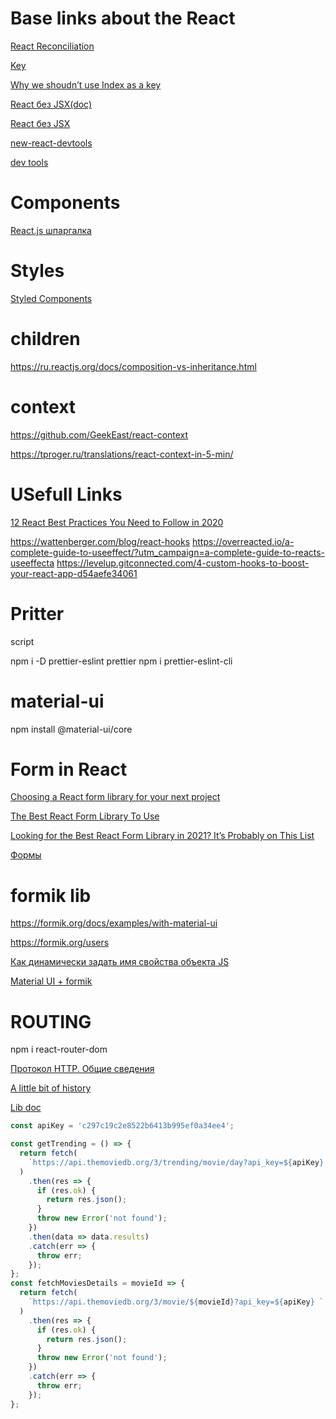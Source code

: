

# Base links about the React 

[React Reconciliation](https://www.youtube.com/watch?v=A0W2n2azH5s&ab_channel=%D0%90%D0%B9%D0%A2%D0%B8%D0%A1%D0%B8%D0%BD%D1%8F%D0%BA)

[Key](https://ru.reactjs.org/docs/lists-and-keys.html#keys)

[Why we shoudn’t use Index as a key](https://robinpokorny.medium.com/index-as-a-key-is-an-anti-pattern-e0349aece318)

[React без JSX(doc)](https://ru.reactjs.org/docs/react-without-jsx.html)

[React без JSX](https://learn.co/lessons/react-create-element)

[new-react-devtools](https://reactjs.org/blog/2019/08/15/new-react-devtools.html)

[dev tools](https://chrome.google.com/webstore/detail/react-developer-tools/fmkadmapgofadopljbjfkapdkoienihi?hl=en)
# Components

[React.js шпаргалка](https://devhints.io/react)

# Styles 
[Styled Components](https://emotion.sh/docs/styled)

# children
https://ru.reactjs.org/docs/composition-vs-inheritance.html

# context 
https://github.com/GeekEast/react-context

https://tproger.ru/translations/react-context-in-5-min/


# USefull Links

[12 React Best Practices You Need to Follow in 2020](https://www.codeinwp.com/blog/react-best-practices/)


https://wattenberger.com/blog/react-hooks
https://overreacted.io/a-complete-guide-to-useeffect/?utm_campaign=a-complete-guide-to-reacts-useeffecta
https://levelup.gitconnected.com/4-custom-hooks-to-boost-your-react-app-d54aefe34061


# Pritter 

script 

npm i -D prettier-eslint prettier
npm i prettier-eslint-cli 



# material-ui

npm install @material-ui/core





# Form in React 

[Choosing a React form library for your next project](https://retool.com/blog/choosing-a-react-form-library/)

[The Best React Form Library To Use](https://frontend-digest.com/the-best-react-form-library-to-use-in-2020-11e93c267e4)

[Looking for the Best React Form Library in 2021? It’s Probably on This List](https://dev.to/pmbanugo/looking-for-the-best-react-form-library-in-2021-it-s-probably-on-this-list-e2h)

[Формы](https://learn-reactjs.ru/basics/forms)

# formik lib
https://formik.org/docs/examples/with-material-ui

https://formik.org/users



[Как динамически задать имя свойства объекта JS](https://coderoad.ru/42048337/%D0%9A%D0%B0%D0%BA-%D0%B4%D0%B8%D0%BD%D0%B0%D0%BC%D0%B8%D1%87%D0%B5%D1%81%D0%BA%D0%B8-%D0%B7%D0%B0%D0%B4%D0%B0%D1%82%D1%8C-%D0%B8%D0%BC%D1%8F-%D1%81%D0%B2%D0%BE%D0%B9%D1%81%D1%82%D0%B2%D0%B0-%D0%BE%D0%B1%D1%8A%D0%B5%D0%BA%D1%82%D0%B0-JS)

[Material UI + formik](https://formik.org/docs/examples/with-material-ui)


# ROUTING 

npm i react-router-dom

[Протокол HTTP. Общие сведения](https://alekseev74.ru/lessons/show/http/basics)


[A little bit of history](https://medium.com/@pshrmn/a-little-bit-of-history-f245306f48dd)

[Lib doc](https://reactrouter.com/web/guides/quick-start)


<!-- GO back history.push(props.location.state.from); -->

<!-- <Route exact path={routes.HOME} component={HomePage} />
<Route path={routes.MOVIE_DETAILS} component={MovieDetailsPage} />
<Route path={routes.MOVIES} component={MoviesPage} /> -->

<!-- export default {
  HOME: '/',
  MOVIES: '/movies',
  MOVIE_DETAILS: '/movies/:movieId',
}; -->

<!-- 
{movies.map(movie => (
            <div className="item" key={movie.id}>
              <Link
                to={{
                  pathname: `${routes.MOVIES}/${movie.id}`,
                  state: { from: location },
                }}
              >
                {movie.original_title || movie.original_name}
              </Link>
            </div>
          ))} -->

<!-- 
  componentDidMount() {
    this.fetchDetails();
  }

  fetchDetails = () => {
    const { movieId } = this.props.match.params;
    apiService
      .fetchMoviesDetails(movieId)
      .then(movie => this.setState({ movie }));
  };

  onGoBack = () => {
    props.history.push('/movies');
  }; -->

```js
const apiKey = 'c297c19c2e8522b6413b995ef0a34ee4';

const getTrending = () => {
  return fetch(
    `https://api.themoviedb.org/3/trending/movie/day?api_key=${apiKey} `,
  )
    .then(res => {
      if (res.ok) {
        return res.json();
      }
      throw new Error('not found');
    })
    .then(data => data.results)
    .catch(err => {
      throw err;
    });
};
const fetchMoviesDetails = movieId => {
  return fetch(
    `https://api.themoviedb.org/3/movie/${movieId}?api_key=${apiKey} `,
  )
    .then(res => {
      if (res.ok) {
        return res.json();
      }
      throw new Error('not found');
    })
    .catch(err => {
      throw err;
    });
};

```
